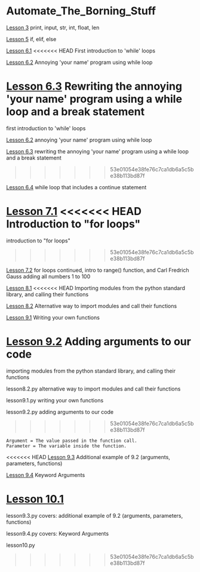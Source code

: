 # Automate_The_Borning_Stuff

[Lesson 3](https://github.com/freemacj/Automate_The_Borning_Stuff/blob/master/lesson3.py)
print, input, str, int, float, len

[Lesson 5](https://github.com/freemacj/Automate_The_Borning_Stuff/blob/master/lesson5.py)
if, elif, else

[Lesson 6.1](https://github.com/freemacj/Automate_The_Borning_Stuff/blob/master/lesson6.1.py)
<<<<<<< HEAD
First introduction to 'while' loops

[Lesson 6.2](https://github.com/freemacj/Automate_The_Borning_Stuff/blob/master/lesson6.2.py)
Annoying 'your name' program using while loop

[Lesson 6.3](https://github.com/freemacj/Automate_The_Borning_Stuff/blob/master/lesson6.3.py)
Rewriting the annoying 'your name' program using a while loop and a break statement
=======
first introduction to 'while' loops

[Lesson 6.2](https://github.com/freemacj/Automate_The_Borning_Stuff/blob/master/lesson6.2.py)
annoying 'your name' program using while loop

[Lesson 6.3](https://github.com/freemacj/Automate_The_Borning_Stuff/blob/master/lesson6.3.py)
rewriting the annoying 'your name' program using a while loop and a break statement
>>>>>>> 53e01054e38fe76c7ca1db6a5c5be38b113bd87f

[Lesson 6.4](https://github.com/freemacj/Automate_The_Borning_Stuff/blob/master/lesson6.4.py)
while loop that includes a continue statement

[Lesson 7.1](https://github.com/freemacj/Automate_The_Borning_Stuff/blob/master/lesson7.1.py)
<<<<<<< HEAD
Introduction to "for loops"
=======
introduction to "for loops"
>>>>>>> 53e01054e38fe76c7ca1db6a5c5be38b113bd87f

[Lesson 7.2](https://github.com/freemacj/Automate_The_Borning_Stuff/blob/master/lesson7.2.py)
for loops continued, intro to range() function, and Carl Fredrich Gauss adding all numbers 1 to 100

[Lesson 8.1](https://github.com/freemacj/Automate_The_Borning_Stuff/blob/master/lesson8.1.py)
<<<<<<< HEAD
Importing modules from the python standard library, and calling their functions

[Lesson 8.2](https://github.com/freemacj/Automate_The_Borning_Stuff/blob/master/lesson8.2.py)
Alternative way to import modules and call their functions

[Lesson 9.1](https://github.com/freemacj/Automate_The_Borning_Stuff/blob/master/lesson9.1.py)
Writing your own functions

[Lesson 9.2](https://github.com/freemacj/Automate_The_Borning_Stuff/blob/master/lesson9.2.py)
Adding arguments to our code <br>
=======
importing modules from the python standard library, and calling their functions

lesson8.2.py
alternative way to import modules and call their functions

lesson9.1.py
writing your own functions

lesson9.2.py
adding arguments to our code <br>
>>>>>>> 53e01054e38fe76c7ca1db6a5c5be38b113bd87f

    Argument = The value passed in the function call.
    Parameter = The variable inside the function.

<<<<<<< HEAD
[Lesson 9.3](https://github.com/freemacj/Automate_The_Borning_Stuff/blob/master/lesson9.3.py)
Additional example of 9.2 (arguments, parameters, functions)

[Lesson 9.4](https://github.com/freemacj/Automate_The_Borning_Stuff/blob/master/lesson9.4.py)
Keyword Arguments

[Lesson 10.1](https://github.com/freemacj/Automate_The_Borning_Stuff/blob/master/lessons10.1.py)
=======
lesson9.3.py
covers: additional example of 9.2 (arguments, parameters, functions)

lesson9.4.py
covers: Keyword Arguments

lesson10.py
>>>>>>> 53e01054e38fe76c7ca1db6a5c5be38b113bd87f
